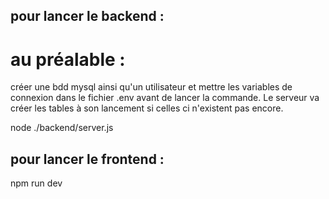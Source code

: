 ## pour lancer le backend : 
# au préalable :
créer une bdd mysql ainsi qu'un utilisateur et mettre les variables de connexion dans le fichier .env avant de lancer la commande. Le serveur va créer les tables à son lancement si celles ci n'existent pas encore.

node ./backend/server.js


## pour lancer le frontend : 
npm run dev
